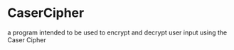 # CaserCipher
a program intended to be used to encrypt and decrypt user input using the Caser Cipher
